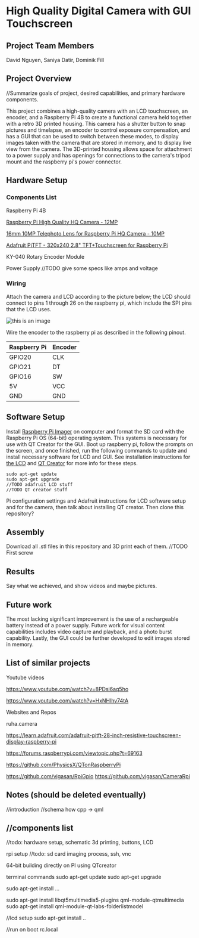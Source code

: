 # High Quality Digital Camera with GUI Touchscreen

## Project Team Members

David Nguyen, Saniya Datir, Dominik Fill

## Project Overview

//Summarize goals of project, desired capabilities, and primary hardware components.

This project combines a high-quality camera with an LCD touchscreen, an encoder, and a Raspberry Pi 4B to create a functional camera held together with a retro 3D printed housing.  This camera has a shutter button to snap pictures and timelapse, an encoder to control exposure compensation, and has a GUI that can be used to switch between these modes, to display images taken with the camera that are stored in memory, and to display live view from the camera.  The 3D-printed housing allows space for attachment to a power supply and has openings for connections to the camera's tripod mount and the raspberry pi's power connector.

## Hardware Setup

### Components List

Raspberry Pi 4B

[Raspberry Pi High Quality HQ Camera - 12MP](https://www.adafruit.com/product/4561)

[16mm 10MP Telephoto Lens for Raspberry Pi HQ Camera - 10MP](https://www.adafruit.com/product/4562)

[Adafruit PiTFT - 320x240 2.8" TFT+Touchscreen for Raspberry Pi](https://www.adafruit.com/product/1601)

KY-040 Rotary Encoder Module

Power Supply //TODO give some specs like amps and voltage

### Wiring

Attach the camera and LCD according to the picture below; the LCD should connect to pins 1 through 26 on the raspberry pi, which include the SPI pins that the LCD uses.

![this is an image](IMG-8537.jpg "")

Wire the encoder to the raspberry pi as described in the following pinout.

|Raspberry Pi|Encoder|
|---|---|
|GPIO20|CLK|
|GPIO21|DT|
|GPIO16|SW|
|5V|VCC|
|GND|GND|

## Software Setup

Install [Raspberry Pi Imager](https://www.raspberrypi.com/software/) on computer and format the SD card with the Raspberry Pi OS (64-bit) operating system.  This systems is necessary for use with QT Creator for the GUI.  Boot up raspberry pi, follow the prompts on the screen, and once finished, run the following commands to update and install necessary software for LCD and GUI.  See installation instructions for [the LCD](https://learn.adafruit.com/adafruit-pitft-28-inch-resistive-touchscreen-display-raspberry-pi?view=all) and [QT Creator](https://forums.raspberrypi.com/viewtopic.php?t=69163) for more info for these steps.

```
sudo apt-get update
sudo apt-get upgrade
//TODO adafruit LCD stuff
//TODO QT creator stuff
```

Pi configuration settings and Adafruit instructions for LCD software setup and for the camera, then talk about installing QT creator.  Then clone this repository?

## Assembly

Download all .stl files in this repository and 3D print each of them.  //TODO
First screw 

## Results

Say what we achieved, and show videos and maybe pictures.

## Future work

The most lacking significant improvement is the use of a rechargeable battery instead of a power supply.  Future work for visual content capabilities includes video capture and playback, and a photo burst capability.  Lastly, the GUI could be further developed to edit images stored in memory.

## List of similar projects

Youtube videos

https://www.youtube.com/watch?v=8PDsi6aq5ho

https://www.youtube.com/watch?v=HxNHlhv74tA

Websites and Repos

ruha.camera

https://learn.adafruit.com/adafruit-pitft-28-inch-resistive-touchscreen-display-raspberry-pi

https://forums.raspberrypi.com/viewtopic.php?t=69163

https://github.com/PhysicsX/QTonRaspberryPi

https://github.com/vigasan/RpiGpio
https://github.com/vigasan/CameraRpi

## Notes (should be deleted eventually)

//introduction
//schema how cpp -> qml

//components list
---

//todo: hardware setup, schematic
3d printing, buttons, LCD

rpi setup
//todo: sd card imaging process, ssh, vnc

64-bit building directly on PI using QTcreator

terminal commands
sudo apt-get update
sudo apt-get upgrade

sudo apt-get install ...

sudo apt-get install libqt5multimedia5-plugins qml-module-qtmultimedia
sudo apt-get install qml-module-qt-labs-folderlistmodel

//lcd setup
sudo apt-get install <LCD>..

//run on boot rc.local
